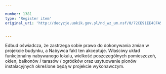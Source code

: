 ```yaml
---

number: 1381
type: 'Register item'
original_uri: 'http://decyzje.uokik.gov.pl/nd_wz_um.nsf/0/72CE91EE4CFA5332C1257447004421BD?OpenDocument'


---
```


Edbud oświadcza, że zastrzega sobie prawo do dokonywania zmian w projekcie budynku, a Nabywca fakt ten akceptuje. Właściwy układ funkcjonalny nabywanego lokalu, wielkość poszczególnych pomieszczeń, okien, balkonów / tarasów / ogródków oraz usytuowanie pionów instalacyjnych określone będą w projekcie wykonawczym.
